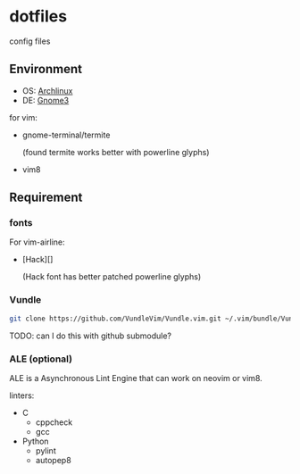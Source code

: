 # dotfiles
config files

## Environment
- OS: [Archlinux][]
- DE: [Gnome3][]

for vim:
- gnome-terminal/termite

  (found termite works better with powerline glyphs)

- vim8

## Requirement

### fonts

For vim-airline:

- [Hack][]

  (Hack font has better patched powerline glyphs)


### Vundle

```sh
git clone https://github.com/VundleVim/Vundle.vim.git ~/.vim/bundle/Vundle.vim
```

TODO: can I do this with github submodule?

[Archlinux]: www.archlinux.org
[Gnome3]: www.gnome.org

### ALE (optional)

ALE is a Asynchronous Lint Engine that can work on neovim or vim8.

linters:
- C
  - cppcheck
  - gcc
- Python
  - pylint
  - autopep8
